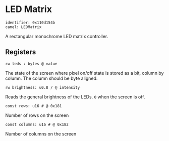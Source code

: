 # LED Matrix

    identifier: 0x110d154b
    camel: LEDMatrix

A rectangular monochrome LED matrix controller.

## Registers

    rw leds : bytes @ value
    
The state of the screen where pixel on/off state is 
stored as a bit, column by column. The column should be byte aligned.

    rw brightness: u0.8 / @ intensity
    
Reads the general brightness of the LEDs. ``0`` when the screen is off.

    const rows: u16 # @ 0x181
    
Number of rows on the screen

    const columns: u16 # @ 0x182
    
Number of columns on the screen
